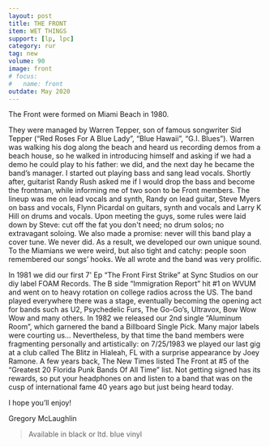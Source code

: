 ```yaml
---
layout: post
title: THE FRONT
item: WET THINGS
support: [lp, lpc]
category: rur
tag: new 
volume: 90
image: front
# focus:
#   name: front
outdate: May 2020
---
```


The Front were formed on Miami Beach in 1980. 

They were managed by Warren Tepper, son of famous songwriter Sid Tepper (“Red Roses For A Blue Lady”, “Blue Hawaii”, “G.I. Blues”). Warren was walking his dog along the beach and heard us recording demos from a beach house, so he walked in introducing himself and asking if we had a demo he could play to his father: we did, and the next day he became the band’s manager. I started out playing bass and sang lead vocals. Shortly after, guitarist Randy Rush asked me if I would drop the bass and become the frontman, while informing me of two soon to be Front members. The lineup was me on lead vocals and synth, Randy on lead guitar, Steve Myers on 
bass and vocals, Flynn Picardal on guitars, synth and vocals and Larry K Hill on drums and vocals. Upon meeting the guys, some rules were laid down by Steve: cut off the fat you don't need; no drum solos; no extravagant soloing. We also made a promise: never will this band play a cover tune. We never did. As a result, we developed our own unique sound. To the Miamians we were weird, but also tight and catchy: people soon remembered our songs’ hooks. We all wrote and the band was very prolific. 

In 1981 we did our first 7' Ep “The Front First Strike” at Sync Studios on our diy label FOAM Records. The B side “Immigration Report” hit #1 on WVUM and went on to heavy rotation on college radios across the US. The band played everywhere there was a stage, eventually becoming the opening act for bands such as U2, Psychedelic Furs, The Go-Go’s, Ultravox, Bow Wow Wow and many others. In 1982 we released our 2nd single “Aluminum Room”, which garnered the band a Billboard Single Pick. Many major labels were courting us… Nevertheless, by that time the band members were fragmenting personally and artistically: on 7/25/1983 we played our last gig at a club called The Blitz in Hialeah, FL with a surprise appearance by Joey Ramone. A few years back, The New Times listed The Front at #5 of the “Greatest 20 Florida Punk Bands Of All Time” list. Not getting signed has its rewards, so put your headphones on and listen to a band that was on the cusp of international fame 40 years ago but just being heard today. 

I hope you’ll enjoy!

Gregory McLaughlin

> Available in black or ltd. blue vinyl
